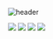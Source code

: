 ![header](https://capsule-render.vercel.app/api?type=waving&color=33FFFF&height=200&section=header&text=SmartHome%20InternShip&fontSize=50&fontColor=F0F8FF&fontAlignY=40)

<img src="https://img.shields.io/badge/AndroidStudio-33FF4C?style=flat&logo=AndroidStudio&logoColor=white"/>
<img src="https://img.shields.io/badge/Python-3349FF?style=flat&logo=Python&logoColor=white"/>
<img src="https://img.shields.io/badge/JavaScript-FFF633?style=flat&logo=JavaScript&logoColor=white"/>
<img src="https://img.shields.io/badge/nginx-FFF633?style=flat&logo=nginx&logoColor=white"/>
